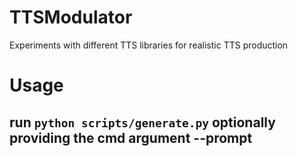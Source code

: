 # TTSModulator
Experiments with different TTS libraries for realistic TTS production

# Usage
## run `python scripts/generate.py` optionally providing the cmd argument --prompt